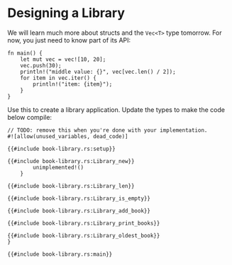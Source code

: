 # Designing a Library

We will learn much more about structs and the `Vec<T>` type tomorrow. For now,
you just need to know part of its API:

```rust,editable
fn main() {
    let mut vec = vec![10, 20];
    vec.push(30);
    println!("middle value: {}", vec[vec.len() / 2]);
    for item in vec.iter() {
        println!("item: {item}");
    }
}
```

Use this to create a library application. Update the types to make the code
below compile:

```rust,should_panic
// TODO: remove this when you're done with your implementation.
#![allow(unused_variables, dead_code)]

{{#include book-library.rs:setup}}

{{#include book-library.rs:Library_new}}
        unimplemented!()
    }

{{#include book-library.rs:Library_len}}

{{#include book-library.rs:Library_is_empty}}

{{#include book-library.rs:Library_add_book}}

{{#include book-library.rs:Library_print_books}}

{{#include book-library.rs:Library_oldest_book}}
}

{{#include book-library.rs:main}}
```
